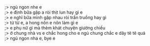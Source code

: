 ;> ngủ ngon nhe e<br>
;> e định bữa gặp a ròi thịt lun hay gì e<br>
;> e nghĩ bữa mình gặp nhau ròi trần truồng hay gì<br>
;> từ từ e, a hong nôn e nôn làm gì e<br>
;> e phụ nữ gì mà thèm khát chuyện giường chiếu<br>
;> ở chung nhà vs e chắc hong cho e ngủ chung chắc e dãy tê tê quá<br>
;> ngủ ngon nha e, bye e
